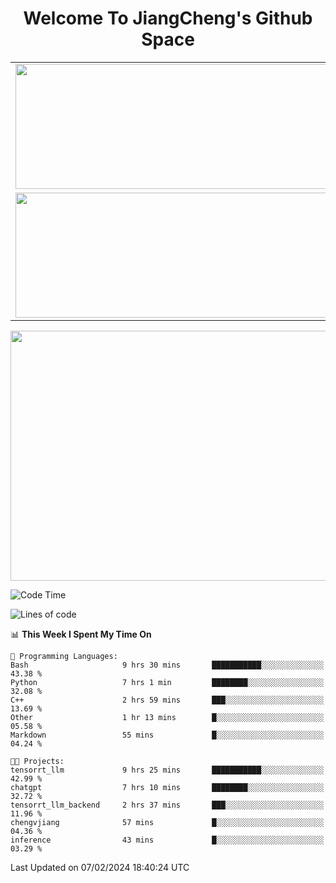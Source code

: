 <h1 align="center">Welcome To JiangCheng's Github Space</h1>

<table align="center" frame="void" rules="none" >
  <tr>
    <td>
      <div align="center"> <img height="200px" width="500px"  src="https://github-readme-stats.vercel.app/api?username=thisjiang&hide_title=true&hide_border=true&layout=compact&show_icons=trueline_height=21&text_color=000&icon_color=000&bg_color=0,ea6161,ffc64d,fffc4d,52fa5a&theme=graywhite" /> </div>
    </td>
    <td>
      <div align="center"> <img height="200px" width="500px" src="https://github-readme-stats.vercel.app/api/top-langs/?username=thisjiang&hide_title=true&hide_border=true&layout=compact&langs_count=6&text_color=000&icon_color=fff&bg_color=0,52fa5a,4dfcff,c64dff&theme=graywhite" /> </div>
    </td>
  </tr>
  <tr>
    <td>
      <div align="center"> <img height="200px" width="500px" src="https://github-readme-streak-stats.herokuapp.com/?user=thisjiang&hide_title=true&hide_border=true&layout=compact&langs_count=6" /> </div>
    </td>
    <td>
      <div align="center"> 
      <a href="https://github.com/" target="_blank"><img style="margin: 10px" src="https://profilinator.rishav.dev/skills-assets/git-scm-icon.svg" alt="Git" height="50" /></a>  
      <a href="https://www.linux.org/" target="_blank"><img style="margin: 10px" src="https://profilinator.rishav.dev/skills-assets/linux-original.svg" alt="Linux" height="50" /></a>  
      <a href="https://www.gnu.org/software/bash/" target="_blank"><img style="margin: 10px" src="https://profilinator.rishav.dev/skills-assets/gnu_bash-icon.svg" alt="Bash" height="50" /></a>  
      </div>
    </td>
  </tr>
</table>

<div align="center"> <img height="400px" width="1000px" src="https://github-readme-activity-graph.cyclic.app/graph?username=thisjiang&theme=react&hide_title=true&hide_border=true&layout=compact&langs_count=6" /> </div></td>

<!--START_SECTION:waka-->
![Code Time](http://img.shields.io/badge/Code%20Time-854%20hrs%2030%20mins-blue)

![Lines of code](https://img.shields.io/badge/From%20Hello%20World%20I%27ve%20Written-491.5%20thousand%20lines%20of%20code-blue)

📊 **This Week I Spent My Time On** 

```text
💬 Programming Languages: 
Bash                     9 hrs 30 mins       ███████████░░░░░░░░░░░░░░   43.38 % 
Python                   7 hrs 1 min         ████████░░░░░░░░░░░░░░░░░   32.08 % 
C++                      2 hrs 59 mins       ███░░░░░░░░░░░░░░░░░░░░░░   13.69 % 
Other                    1 hr 13 mins        █░░░░░░░░░░░░░░░░░░░░░░░░   05.58 % 
Markdown                 55 mins             █░░░░░░░░░░░░░░░░░░░░░░░░   04.24 % 

🐱‍💻 Projects: 
tensorrt_llm             9 hrs 25 mins       ███████████░░░░░░░░░░░░░░   42.99 % 
chatgpt                  7 hrs 10 mins       ████████░░░░░░░░░░░░░░░░░   32.72 % 
tensorrt_llm_backend     2 hrs 37 mins       ███░░░░░░░░░░░░░░░░░░░░░░   11.96 % 
chengvjiang              57 mins             █░░░░░░░░░░░░░░░░░░░░░░░░   04.36 % 
inference                43 mins             █░░░░░░░░░░░░░░░░░░░░░░░░   03.29 % 
```


 Last Updated on 07/02/2024 18:40:24 UTC
<!--END_SECTION:waka-->

